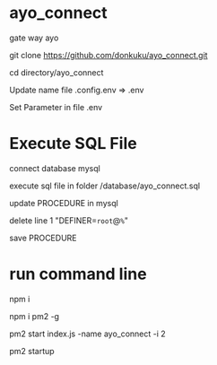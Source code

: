 # ayo_connect
gate way ayo

git clone https://github.com/donkuku/ayo_connect.git

cd directory/ayo_connect

Update name file .config.env => .env 

Set Parameter in file .env

# Execute SQL File

connect database mysql

execute sql file in folder /database/ayo_connect.sql

update PROCEDURE in mysql 

delete line 1 "DEFINER=`root`@`%`"

save PROCEDURE

# run command line

npm i

npm i pm2 -g

pm2 start index.js -name ayo_connect -i 2

pm2 startup

